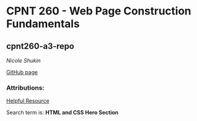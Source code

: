 # CPNT 260 - Web Page Construction Fundamentals

## cpnt260-a3-repo

*Nicole Shukin*

[GitHub page](https://l1ch3n.github.io/cpnt260-a3-repo/)

### Attributions:

[Helpful Resource](https://www.w3schools.com/howto/howto_css_hero_image.asp) 

Search term is: **HTML and CSS Hero Section**